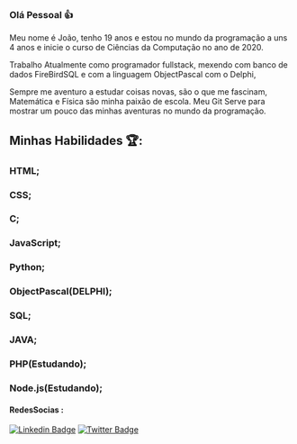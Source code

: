 ### Olá Pessoal 👍

Meu nome é João, tenho 19 anos e estou no mundo da programação a uns 4 anos e inicie o curso de Ciências da Computação no ano de 2020.

Trabalho Atualmente como programador fullstack, mexendo com banco de dados FireBirdSQL e com a linguagem ObjectPascal com o Delphi,

Sempre me aventuro a estudar coisas novas, são o que me fascinam, Matemática e Física são minha paixão de escola.
Meu Git Serve para mostrar um pouco das minhas aventuras no mundo da programação.

## Minhas Habilidades 🏆:

 <p><h3>HTML;</h3>
 <p><h3>CSS;</h3>
 <p><h3>C;</h3>
 <p><h3>JavaScript;</h3>
 <p><h3>Python;</h3>
 <p><h3>ObjectPascal(DELPHI);</h3>
 <p><h3>SQL;</h3>
 <p><h3>JAVA;</h3>
 <p><h3>PHP(Estudando);</h3>
 <p><h3>Node.js(Estudando);</h3>

<h4> RedesSocias :</h4>

[![Linkedin Badge](https://img.shields.io/badge/-LinkedIn-blue?style=flat-square&logo=Linkedin&logoColor=white&link=https://www.linkedin.com/in/jvrs2812//)](https://www.linkedin.com/in/jvrs2812)
[![Twitter Badge](https://img.shields.io/badge/-Twitter-1ca0f1?style=flat-square&labelColor=1ca0f1&logo=twitter&logoColor=white&link=https://twitter.com/jvrs2812)](https://twitter.com/jvrs2812)
